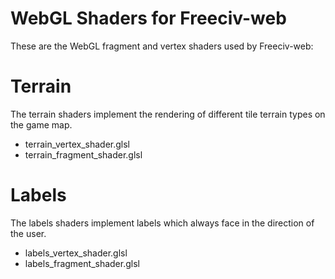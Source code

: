 WebGL Shaders for Freeciv-web 
=============================

These are the WebGL fragment and vertex shaders used by Freeciv-web:

Terrain
=======
The terrain shaders implement the rendering of different tile terrain types
on the game map. 

* terrain_vertex_shader.glsl 
* terrain_fragment_shader.glsl 


Labels
======
The labels shaders implement labels which always face in the direction of the user.
* labels_vertex_shader.glsl
* labels_fragment_shader.glsl



